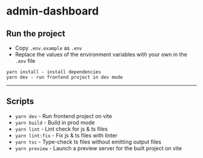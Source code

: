 # admin-dashboard

## Run the project

- Copy `.env.example` as `.env`
- Replace the values of the environment variables with your own in the `.env` file

```
yarn install - install dependencies
yarn dev - run frontend project in dev mode
```

---

## Scripts

- `yarn dev` - Run frontend project on vite
- `yarn build` - Build in prod mode
- `yarn lint` - Lint check for js & ts files
- `yarn lint:fix` - Fix js & ts files with linter
- `yarn tsc` - Type-check ts files without emitting output files
- `yarn preview` - Launch a preview server for the built project on vite
